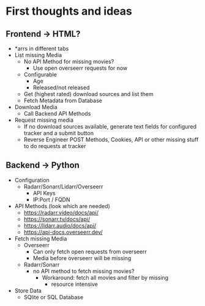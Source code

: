 # First thoughts and ideas

## Frontend -> HTML?
- *arrs in different tabs
- List missing Media
    - No API Method for missing movies?
        - Use open overseerr requests for now
    - Configurable
        - Age
        - Released/not released
    - Get (highest rated) download sources and list them
    - Fetch Metadata from Database
- Download Media
    - Call Backend API Methods
- Request missing media
    - If no download sources available, generate text fields for configured tracker and a submit button
    - Reverse Engineer POST Methods, Cookies, API or other missing stuff to do requests at tracker

## Backend -> Python
- Configuration
    - Radarr/Sonarr/Lidarr/Overseerr 
        - API Keys
        - IP:Port / FQDN
- API Methods (look which are needed)
    - https://radarr.video/docs/api/
    - https://sonarr.tv/docs/api/
    - https://lidarr.audio/docs/api/
    - https://api-docs.overseerr.dev/
- Fetch missing Media
    - Overseerr
        - Can only fetch open requests from overseerr
        - Media before overseerr will be missing
    - Radarr/Sonarr
        - no API method to fetch missing movies?
            - Workaround: fetch all movies and filter by missing
                - resource intensive  
- Store Data
    - SQlite or SQL Database 